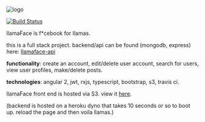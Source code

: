 ![logo](https://github.com/ashbadger/llamaface-ng2/blob/master/src/assets/images/logo.png?raw=true)

[![Build Status](https://travis-ci.org/ashbadger/llamaface-ng2.svg?branch=master)](https://travis-ci.org/ashbadger/llamaface-ng2)

llamaFace is f*cebook for llamas.

this is a full stack project. backend/api can be found (mongodb, express) here: [llamaface-api](https://github.com/ashbadger/llamaface-api)

**functionality**: create an account, edit/delete user account, search for users, view user profiles, make/delete posts.

**technologies**: angular 2, jwt, rxjs, typescript, bootstrap, s3, travis ci.

llamaFace front end is hosted via S3. view it [here](http://llamaface-ng2.s3-website-us-east-1.amazonaws.com/posts).

(backend is hosted on a heroku dyno that takes 10 seconds or so to boot up. reload the page and then voila llamas.)